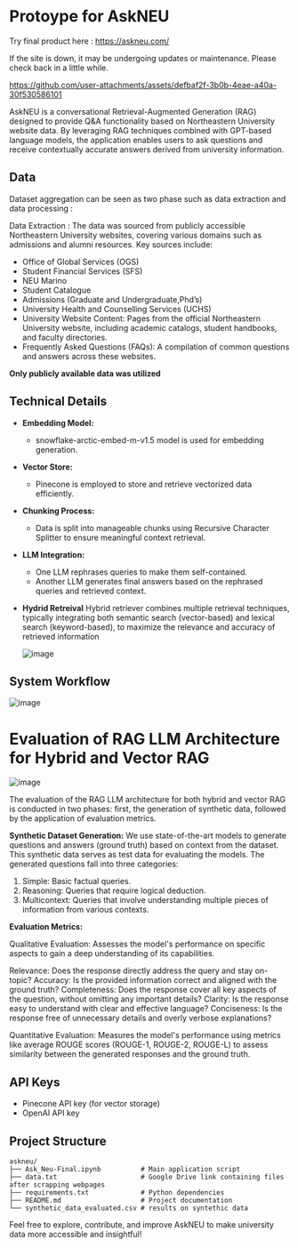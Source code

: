 # Protoype for AskNEU
Try final product here : https://askneu.com/

If the site is down, it may be undergoing updates or maintenance. Please check back in a little while.

https://github.com/user-attachments/assets/defbaf2f-3b0b-4eae-a40a-30f530586101




AskNEU is a conversational Retrieval-Augmented Generation (RAG)  designed to provide Q&A functionality based on Northeastern University website data. By leveraging RAG techniques combined with GPT-based language models, the application enables users to ask questions and receive contextually accurate answers derived from university information.

## Data

Dataset aggregation can be seen as two phase such as data extraction and data processing :

Data Extraction : The data was sourced from publicly accessible Northeastern University websites, covering various domains such as admissions and alumni resources.
Key sources include:

* Office of Global Services (OGS)
* Student Financial Services (SFS)
* NEU Marino
* Student Catalogue
* Admissions (Graduate and Undergraduate,Phd’s)
* University Health and Counselling Services (UCHS)
* University Website Content: Pages from the official Northeastern University website, including academic catalogs, student handbooks, and faculty directories.
* Frequently Asked Questions (FAQs): A compilation of common questions and answers across these websites.

**Only publicly available data was utilized**

## Technical Details
- **Embedding Model:**
  - snowflake-arctic-embed-m-v1.5 model is used for embedding generation.

- **Vector Store:**
  - Pinecone is employed to store and retrieve vectorized data efficiently.

- **Chunking Process:**
  - Data is split into manageable chunks using Recursive Character Splitter to ensure meaningful context retrieval.

- **LLM Integration:**
  - One LLM rephrases queries to make them self-contained.
  - Another LLM generates final answers based on the rephrased queries and retrieved context.
    
- **Hydrid Retreival** Hybrid retriever combines multiple retrieval techniques, typically integrating both semantic search (vector-based) and lexical search (keyword-based), to maximize the relevance and 
  accuracy of retrieved information
  
  ![image](https://github.com/user-attachments/assets/13271e32-49cd-4911-abea-d9cddc05b2df)


## System Workflow

![image](https://github.com/user-attachments/assets/43bafedd-1797-496b-a840-c89c0401c459)

# Evaluation of RAG LLM Architecture for Hybrid and Vector RAG

![image](https://github.com/user-attachments/assets/9d001b48-2242-498f-a68d-2a3671b5b7b4)

The evaluation of the RAG LLM architecture for both hybrid and vector RAG is conducted in two phases: first, the generation of synthetic data, followed by the application of evaluation metrics.

**Synthetic Dataset Generation:**
We use state-of-the-art models to generate questions and answers (ground truth) based on context from the dataset. This synthetic data serves as test data for evaluating the models.
The generated questions fall into three categories:

1) Simple: Basic factual queries.
2) Reasoning: Queries that require logical deduction.
3) Multicontext: Queries that involve understanding multiple pieces of information from various contexts.

**Evaluation Metrics:**

Qualitative Evaluation: Assesses the model's performance on specific aspects to gain a deep understanding of its capabilities.

Relevance: Does the response directly address the query and stay on-topic?
Accuracy: Is the provided information correct and aligned with the ground truth?
Completeness: Does the response cover all key aspects of the question, without omitting any important details?
Clarity: Is the response easy to understand with clear and effective language?
Conciseness: Is the response free of unnecessary details and overly verbose explanations?

Quantitative Evaluation: Measures the model's performance using metrics like average ROUGE scores (ROUGE-1, ROUGE-2, ROUGE-L) to assess similarity between the generated responses and the ground truth.


## API Keys
- Pinecone API key (for vector storage)
- OpenAI API key  


## Project Structure
```plaintext
askneu/
├── Ask_Neu-Final.ipynb          # Main application script
├── data.txt                     # Google Drive link containing files after scrapping webpages
├── requirements.txt             # Python dependencies
├── README.md                    # Project documentation
└── synthetic_data_evaluated.csv # results on syntethic data
```

Feel free to explore, contribute, and improve AskNEU to make university data more accessible and insightful!
